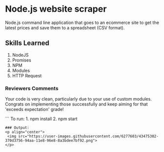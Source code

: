 # Node.js website scraper

<p>
   Node.js command line application that goes to an ecommerce site to get the latest prices and save them to a spreadsheet (CSV format).
</p>

## Skills Learned
1. NodeJS
2. Promises
3. NPM
4. Modules
5. HTTP Request

### Reviewers Comments
 <p>Your code is very clean, particularly due to your use of custom modules. Congrats on implementing those successfully and keep aiming for that 'exceeds expectation' grade!</p>
```
To run: 
1. npm install
2. npm start

```
### Output:
<p align="center">
 <img src="https://user-images.githubusercontent.com/6277603/43475302-370d3756-94aa-11e8-96e8-8a3bdee7bf92.png">   
</p>
